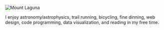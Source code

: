 ![Mount Laguna](https://github.com/davidjaimes/davidjaimes/main/mountlaguna.jpg?raw=true)

I enjoy astronomy/astrophysics, trail running, bicycling, fine dinning, web design, code programming, data visualization, and reading in my free time.
